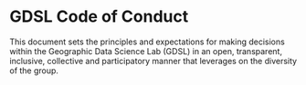 # GDSL Code of Conduct

This document sets the principles and expectations for making decisions within the Geographic Data Science Lab (GDSL) in an open, transparent, inclusive, collective and participatory manner that leverages on the diversity of the group.
